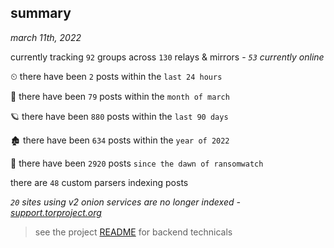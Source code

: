 
## summary
_march 11th, 2022_

currently tracking `92` groups across `130` relays & mirrors - _`53` currently online_

⏲ there have been `2` posts within the `last 24 hours`

🦈 there have been `79` posts within the `month of march`

🪐 there have been `880` posts within the `last 90 days`

🏚 there have been `634` posts within the `year of 2022`

🦕 there have been `2920` posts `since the dawn of ransomwatch`

there are `48` custom parsers indexing posts

_`20` sites using v2 onion services are no longer indexed - [support.torproject.org](https://support.torproject.org/onionservices/v2-deprecation/)_

> see the project [README](https://github.com/thetanz/ransomwatch#ransomwatch--) for backend technicals
